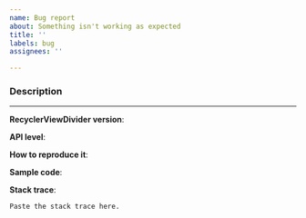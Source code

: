 ```yaml
---
name: Bug report
about: Something isn't working as expected
title: ''
labels: bug
assignees: ''

---
```


### Description
<!-- Describe the bug. -->

-----------

**RecyclerViewDivider version**:
<!-- The version of RecyclerViewDivider you are using. -->

**API level**:
<!-- The API level of your device/emulator (e.g. 23, 19, 26) -->

**How to reproduce it**: 
<!-- The steps necessaries to reproduce it. -->

**Sample code**:
<!-- The block of code that you are using which raises the bug. -->

**Stack trace**:
<!-- If you are getting an error in the LogCat, paste here the stack trace. -->
```
Paste the stack trace here.
```

<!-- If the issue can't be reproduced easily, a demo project is well-liked. -->
